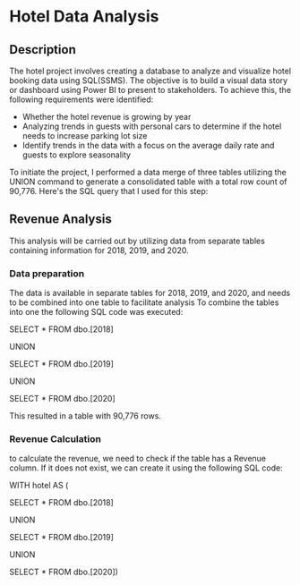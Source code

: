 # Hotel Data Analysis

## Description

The hotel project involves creating a database to analyze and visualize hotel booking data using SQL(SSMS). The objective is to build a visual data story or dashboard using Power BI to present to stakeholders. To achieve this, the following requirements were identified:

* Whether the hotel revenue is growing by year
* Analyzing trends in guests with personal cars to determine if the hotel needs to increase parking lot size
* Identify trends in the data with a focus on the average daily rate and guests to explore seasonality


To initiate the project, I performed a data merge of three tables utilizing the UNION command to generate a consolidated table with a total row count of 90,776. Here's the SQL query that I used for this step:


## Revenue Analysis

This analysis will be carried out by utilizing data from separate tables containing information for 2018, 2019, and 2020.

### Data preparation

The data is available in separate tables for 2018, 2019, and 2020, and needs to be combined into one table to facilitate analysis
To combine the tables into one the following SQL code was executed:


SELECT * FROM dbo.[2018]

UNION

SELECT * FROM dbo.[2019]

UNION

SELECT * FROM dbo.[2020]


This resulted in a table with 90,776 rows.


### Revenue Calculation

to calculate the revenue, we need to check if the table has a Revenue column. If it does not exist, we can create it using the following SQL code:

WITH hotel AS (

SELECT * FROM dbo.[2018]

UNION

SELECT * FROM dbo.[2019]

UNION

SELECT * FROM dbo.[2020])








